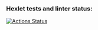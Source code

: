 ### Hexlet tests and linter status:
[![Actions Status](https://github.com/moldir019/frontend-project-lvl1/workflows/hexlet-check/badge.svg)](https://github.com/moldir019/frontend-project-lvl1/actions)